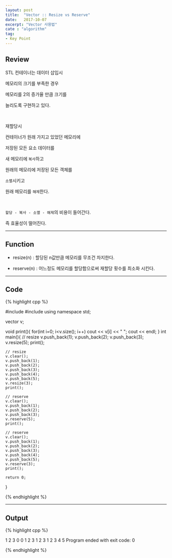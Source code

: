 ```yaml
---
layout: post
title:  "Vector :: Resize vs Reserve"
date:   2017-10-07
excerpt: "Vector 사용법"
cate : "algorithm"
tag:
- Key Point
---
```


## Review

 STL 컨테이너는 데이터 삽입시 
 
 메모리의 크기를 부족한 경우 
 
 메모리를 2의 증가율 만큼 크기를 
 
 늘리도록 구현하고 있다.

 <br>
 
 재할당시 
 
 컨테이너가 원래 가지고 있었던 메모리에 
 
 저장된 모든 요소 데이터를
 
 새 메모리에 `복사`하고 
 
 원래의 메모리에 저장된 모든 객체를 
 
 `소멸`시키고 
 
 원래 메모리를 `해제`한다.

 <br>
 
 `할당 - 복사 - 소멸 - 해제`의 비용이 들어간다.
 
 즉 효율성이 떨어진다.
 
 ---

## Function

 * resize(n) : 할당된 n값만큼 메모리를 무조건 차지한다.

 * reserve(n) : 어느정도 메모리를 할당함으로써 재할당 횟수를 최소화 시킨다.

---

## Code
{% highlight cpp %}

#include <iostream>
#include <vector>
using namespace std;

vector<int> v;

void print(){
    for(int i=0; i<v.size(); i++)
        cout << v[i] << " ";
    cout << endl;
}
int main(){
    // resize
    v.push_back(1);
    v.push_back(2);
    v.push_back(3);
    v.resize(5);
    print();
    
    // resize
    v.clear();
    v.push_back(1);
    v.push_back(2);
    v.push_back(3);
    v.push_back(4);
    v.push_back(5);
    v.resize(3);
    print();
    
    // reserve
    v.clear();
    v.push_back(1);
    v.push_back(2);
    v.push_back(3);
    v.reserve(5);
    print();
    
    // reserve
    v.clear();
    v.push_back(1);
    v.push_back(2);
    v.push_back(3);
    v.push_back(4);
    v.push_back(5);
    v.reserve(3);
    print();
    
    return 0;
}

{% endhighlight %}

---
## Output

{% highlight cpp %}

1 2 3 0 0 
1 2 3 
1 2 3 
1 2 3 4 5 
Program ended with exit code: 0

{% endhighlight %}



